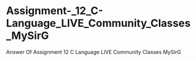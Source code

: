 # Assignment-_12_C-Language_LIVE_Community_Classes_MySirG
Answer Of Assignment 12 C Language LIVE Community Classes MySirG

